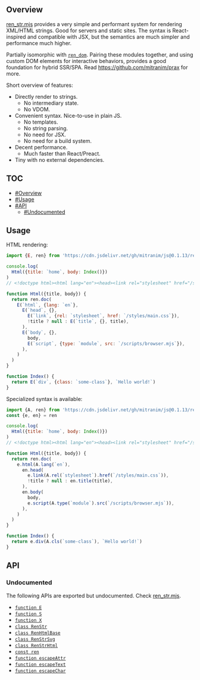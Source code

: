 ## Overview

[ren_str.mjs](../ren_str.mjs) provides a very simple and performant system for rendering XML/HTML strings. Good for servers and static sites. The syntax is React-inspired and compatible with JSX, but the semantics are much simpler and performance much higher.

Partially isomorphic with [`ren_dom`](ren_dom_readme.md). Pairing these modules together, and using custom DOM elements for interactive behaviors, provides a good foundation for hybrid SSR/SPA. Read https://github.com/mitranim/prax for more.

Short overview of features:

  * Directly render to strings.
    * No intermediary state.
    * No VDOM.
  * Convenient syntax. Nice-to-use in plain JS.
    * No templates.
    * No string parsing.
    * No need for JSX.
    * No need for a build system.
  * Decent performance.
    * Much faster than React/Preact.
  * Tiny with no external dependencies.

## TOC

* [#Overview](#overview)
* [#Usage](#usage)
* [#API](#api)
  * [#Undocumented](#undocumented)

## Usage

HTML rendering:

```js
import {E, ren} from 'https://cdn.jsdelivr.net/gh/mitranim/js@0.1.13/ren_str.mjs'

console.log(
  Html({title: `home`, body: Index()})
)
// <!doctype html><html lang="en"><head><link rel="stylesheet" href="/styles/main.css"><title>home</title></head><body><div class="some-class">Hello world!</div><script type="module" src="/scripts/browser.mjs"></script></body></html>

function Html({title, body}) {
  return ren.doc(
    E(`html`, {lang: `en`},
      E(`head`, {},
        E(`link`, {rel: `stylesheet`, href: `/styles/main.css`}),
        !title ? null : E(`title`, {}, title),
      ),
      E(`body`, {},
        body,
        E(`script`, {type: `module`, src: `/scripts/browser.mjs`}),
      ),
    )
  )
}

function Index() {
  return E(`div`, {class: `some-class`}, `Hello world!`)
}
```

Specialized syntax is available:

```js
import {A, ren} from 'https://cdn.jsdelivr.net/gh/mitranim/js@0.1.13/ren_str.mjs'
const {e, en} = ren

console.log(
  Html({title: `home`, body: Index()})
)
// <!doctype html><html lang="en"><head><link rel="stylesheet" href="/styles/main.css"><title>home</title></head><body><div class="some-class">Hello world!</div><script type="module" src="/scripts/browser.mjs"></script></body></html>

function Html({title, body}) {
  return ren.doc(
    e.html(A.lang(`en`),
      en.head(
        e.link(A.rel(`stylesheet`).href(`/styles/main.css`)),
        !title ? null : en.title(title),
      ),
      en.body(
        body,
        e.script(A.type(`module`).src(`/scripts/browser.mjs`)),
      ),
    )
  )
}

function Index() {
  return e.div(A.cls(`some-class`), `Hello world!`)
}
```

## API

### Undocumented

The following APIs are exported but undocumented. Check [ren_str.mjs](../ren_str.mjs).

  * [`function E`](../ren_str.mjs#L5)
  * [`function S`](../ren_str.mjs#L6)
  * [`function X`](../ren_str.mjs#L7)
  * [`class RenStr`](../ren_str.mjs#L16)
  * [`class RenHtmlBase`](../ren_str.mjs#L73)
  * [`class RenStrSvg`](../ren_str.mjs#L141)
  * [`class RenStrHtml`](../ren_str.mjs#L145)
  * [`const ren`](../ren_str.mjs#L162)
  * [`function escapeAttr`](../ren_str.mjs#L187)
  * [`function escapeText`](../ren_str.mjs#L200)
  * [`function escapeChar`](../ren_str.mjs#L207)
